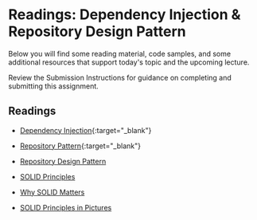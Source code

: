 # Readings: Dependency Injection & Repository Design Pattern

Below you will find some reading material, code samples, and some additional resources that support today's topic and the upcoming lecture.

Review the Submission Instructions for guidance on completing and submitting this assignment.

## Readings

- [Dependency Injection](https://docs.microsoft.com/en-us/aspnet/core/fundamentals/dependency-injection){:target="_blank"}

<!-- Mix it up! Create the questions with pointed answers, fill in the blank, or opinion/open ended -->

- [Repository Pattern](https://docs.microsoft.com/en-us/aspnet/core/fundamentals/repository-pattern?view=aspnetcore-2.1){:target="_blank"}

<!-- Mix it up! Create the questions with pointed answers, fill in the blank, or opinion/open ended -->

- [Repository Design Pattern](https://medium.com/@pererikbergman/repository-design-pattern-e28c0f3e4a30)

<!-- Mix it up! Create the questions with pointed answers, fill in the blank, or opinion/open ended -->

- [SOLID Principles](https://www.telerik.com/blogs/30-days-of-tdd-day-five-make-your-code-solid)

<!-- Mix it up! Create the questions with pointed answers, fill in the blank, or opinion/open ended -->

- [Why SOLID Matters](https://www.telerik.com/blogs/why-solid-matters)

<!-- Mix it up! Create the questions with pointed answers, fill in the blank, or opinion/open ended -->

- [SOLID Principles in Pictures](https://medium.com/backticks-tildes/the-s-o-l-i-d-principles-in-pictures-b34ce2f1e898)

<!-- Mix it up! Create the questions with pointed answers, fill in the blank, or opinion/open ended -->

<!-- NOTE: "additional resources" may not be relevant for every class. Omit this section or any of the sections below if you don't have anything for your students here -->